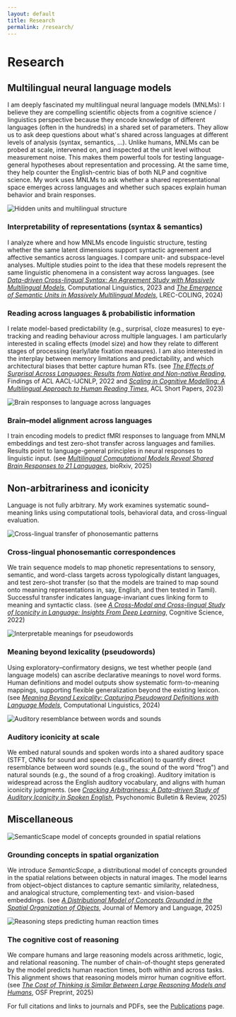 ```yaml
---
layout: default
title: Research
permalink: /research/
---
```


# Research

## Multilingual neural language models
I am deeply fascinated my multilingual neural language models (MNLMs): I believe they are compelling scientific objects from a cognitive science / linguistics perspective because they encode knowledge of different languages (often in the hundreds) in a shared set of parameters. They allow us to ask deep questions about what's shared across languages at different levels of analysis (syntax, semantics, ...). Unlike humans, MNLMs can be probed at scale, intervened on, and inspected at the unit level without measurement noise. This makes them powerful tools for testing language-general hypotheses about representation and processing. At the same time, they help counter the English-centric bias of both NLP and cognitive science. My work uses MNLMs to ask whether a shared representational space emerges across languages and whether such spaces explain human behavior and brain responses.

<div class="research-card">
  <img src="{{ '/assets/img/research/interpretability.png' | relative_url }}" alt="Hidden units and multilingual structure">
  <div class="card-body">
    <h3>Interpretability of representations (syntax & semantics)</h3>
    <p>
      I analyze where and how MNLMs encode linguistic structure, testing whether the same latent dimensions support
      syntactic agreement and affective semantics across languages. I compare unit- and subspace-level analyses. Multiple studies point to the idea that these models represent the same linguistic phenomena in a consistent way across languages. 
      <span class="muted">(see <em><a href="https://direct.mit.edu/coli/article/49/2/261/113396">Data-driven Cross-lingual Syntax: An Agreement Study with Massively Multilingual Models</a></em>, Computational Linguistics, 2023 and <em><a href="https://aclanthology.org/2024.lrec-main.1382/">The Emergence of Semantic Units in Massively Multilingual Models</a></em>, LREC-COLING, 2024)</span> 
    </p>
  </div>
</div>

<div class="research-card">
  <div class="card-body">
    <h3>Reading across languages & probabilistic information</h3>
    <p>
      I relate model-based predictability (e.g., surprisal, cloze measures) to eye-tracking and reading
      behaviour across multiple languages. I am particularly interested in scaling effects (model size) and how they relate to different stages of processing (early/late fixation measures). I am also interested in the interplay between memory limitations and predictability, and which architectural biases that better capture human RTs.
      <span class="muted">(see <em><a href="https://aclanthology.org/2022.findings-aacl.13/">The Effects of Surprisal Across Languages: Results from Native and Non-native Reading</a></em>, Findings of ACL AACL-IJCNLP, 2022 and <em><a href="https://aclanthology.org/2023.acl-short.14/">Scaling in Cognitive Modelling: A Multilingual Approach to Human Reading Times</a></em>, ACL Short Papers, 2023)</span> 
    </p>
  </div>
</div>


<div class="research-card">
  <img src="{{ '/assets/img/research/brain.png' | relative_url }}" alt="Brain responses to language across languages">
  <div class="card-body">
    <h3>Brain–model alignment across languages</h3>
    <p>
      I train encoding models to predict fMRI responses to language from MNLM embeddings and test zero-shot transfer
      across languages and families. Results point to language-general principles in neural responses to linguistic
      input.
      <span class="muted">(see <em><a href="https://www.biorxiv.org/content/10.1101/2025.02.01.636044v1">Multilingual Computational Models Reveal Shared Brain Responses to 21 Languages</a></em>, bioRxiv, 2025)</span>
    </p>
  </div>
</div>

## Non-arbitrariness and iconicity

Language is not fully arbitrary. My work examines systematic sound–meaning links using computational tools, behavioral data, and cross-lingual evaluation.

<div class="research-card">
  <img src="{{ '/assets/img/research/multilingual.jpg' | relative_url }}" alt="Cross-lingual transfer of phonosemantic patterns">
  <div class="card-body">
    <h3>Cross-lingual phonosemantic correspondences</h3>
    <p>
      We train sequence models to map phonetic representations to sensory, semantic, and word-class targets across typologically distant languages, and test zero-shot transfer (so that the models are trained to map sound onto meaning representations in, say, English, and then tested in Tamil). Successful transfer indicates language-invariant cues linking form to meaning and syntactic class.
      <span class="muted">(see <em><a href="https://onlinelibrary.wiley.com/doi/full/10.1111/cogs.13147">A Cross-Modal and Cross-lingual Study of Iconicity in Language: Insights From Deep Learning</a></em>, Cognitive Science, 2022)</span> 
    </p>
  </div>
</div>

<div class="research-card">
  <img src="{{ '/assets/img/research/pseudowords.png' | relative_url }}" alt="Interpretable meanings for pseudowords">
  <div class="card-body">
    <h3>Meaning beyond lexicality (pseudowords)</h3>
    <p>
      Using exploratory–confirmatory designs, we test whether people (and language models) can ascribe  declarative meanings to novel word forms. Human definitions and model outputs show systematic form-to-meaning mappings, supporting flexible generalization beyond the existing lexicon.
      <span class="muted">(see <em><a href="https://direct.mit.edu/coli/article/50/4/1313/123792">Meaning Beyond Lexicality: Capturing Pseudoword Definitions with Language Models</a></em>, Computational Linguistics, 2024)</span> 
    </p>
  </div>
</div>

<div class="research-card">
  <img src="{{ '/assets/img/research/PBR.png' | relative_url }}" alt="Auditory resemblance between words and sounds">
  <div class="card-body">
    <h3>Auditory iconicity at scale</h3>
    <p>
      We embed natural sounds and spoken words into a shared auditory space (STFT, CNNs for sound and speech classification) to quantify direct resemblance between word sounds (e.g., the sound of the word "frog") and natural sounds (e.g., the sound of a frog croaking). Auditory imitation is widespread across the English auditory vocabulary, and aligns with human iconicity judgments.
      <span class="muted">(see <em><a href="https://link.springer.com/article/10.3758/s13423-024-02630-0">Cracking Arbitrariness: A Data-driven Study of Auditory Iconicity in Spoken English</a></em>, Psychonomic Bulletin & Review, 2025)</span>
    </p>
  </div>
</div>

## Miscellaneous

<div class="research-card">
  <img src="{{ '/assets/img/research/semantic_scape.png' | relative_url }}" alt="SemanticScape model of concepts grounded in spatial relations">
  <div class="card-body">
    <h3>Grounding concepts in spatial organization</h3>
    <p>
      We introduce <em>SemanticScape</em>, a distributional model of concepts grounded in the 
      spatial relations between objects in natural images. The model learns from 
      object–object distances to capture semantic similarity, relatedness, and analogical structure, 
      complementing text- and vision-based embeddings.
      <span class="muted">(see <em><a href="https://www.sciencedirect.com/science/article/pii/S0749596X25000178">A Distributional Model of Concepts Grounded in the Spatial Organization of Objects</a></em>, Journal of Memory and Language, 2025)</span>
    </p>
  </div>
</div>

<div class="research-card">
  <img src="{{ '/assets/img/research/full_scatter.svg' | relative_url }}" alt="Reasoning steps predicting human reaction times">
  <div class="card-body">
    <h3>The cognitive cost of reasoning</h3>
    <p>
      We compare humans and large reasoning models across arithmetic, logic, and relational reasoning. 
      The number of chain-of-thought steps generated by the model predicts human reaction times, both 
      within and across tasks. This alignment shows that reasoning models mirror human cognitive effort.
      <span class="muted">(see <em><a href="https://www.researchgate.net/publication/394002710_The_cost_of_thinking_is_similar_between_large_reasoning_models_and_humans">The Cost of Thinking is Similar Between Large Reasoning Models and Humans</a></em>, OSF Preprint, 2025)</span>
    </p>
  </div>
</div>

<p class="pub-note">
For full citations and links to journals and PDFs, see the <a href="{{ '/publications/' | relative_url }}">Publications</a> page.
</p>
